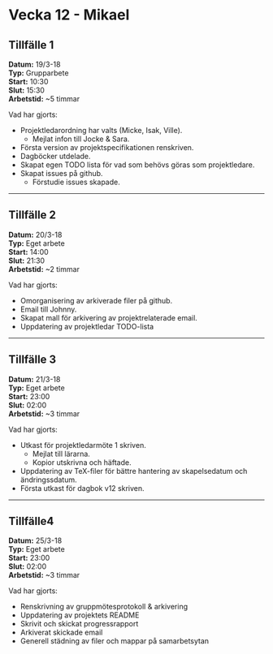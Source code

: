 # Vecka 12 - Mikael

## Tillfälle 1
**Datum:** 	19/3-18  
**Typ:** 	Grupparbete  
**Start:**	10:30  
**Slut:**	15:30  
**Arbetstid:**	~5 timmar  

Vad har gjorts:  
* Projektledarordning har valts (Micke, Isak, Ville).
  * Mejlat infon till Jocke & Sara.
* Första version av projektspecifikationen renskriven.
* Dagböcker utdelade.
* Skapat egen TODO lista för vad som behövs göras som projektledare.
* Skapat issues på github.
  * Förstudie issues skapade.

---
## Tillfälle 2
**Datum:** 	20/3-18  
**Typ:** 	Eget arbete  
**Start:**	14:00  
**Slut:**	21:30  
**Arbetstid:**	~2 timmar  

Vad har gjorts:
* Omorganisering av arkiverade filer på github.
* Email till Johnny.
* Skapat mall för arkivering av projektrelaterade email.
* Uppdatering av projektledar TODO-lista

---
## Tillfälle 3
**Datum:**	21/3-18  
**Typ:** 	Eget arbete  
**Start:**	23:00  
**Slut:**	02:00  
**Arbetstid:**	~3 timmar  

Vad har gjorts:  
* Utkast för projektledarmöte 1 skriven.
  * Mejlat till lärarna.
  * Kopior utskrivna och häftade.
* Uppdatering av TeX-filer för bättre hantering av skapelsedatum och ändringssdatum.
* Första utkast för dagbok v12 skriven.

---
## Tillfälle4 
**Datum:**	25/3-18  
**Typ:** 	Eget arbete  
**Start:**	23:00  
**Slut:**	02:00  
**Arbetstid:**	~3 timmar  

Vad har gjorts:  
* Renskrivning av gruppmötesprotokoll & arkivering
* Uppdatering av projektets README
* Skrivit och skickat progressrapport
* Arkiverat skickade email
* Generell städning av filer och mappar på samarbetsytan
